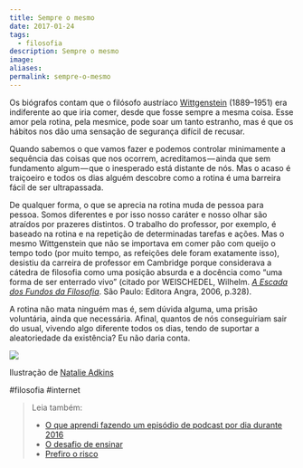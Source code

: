 ```yaml
---
title: Sempre o mesmo
date: 2017-01-24
tags:
  - filosofia
description: Sempre o mesmo
image: 
aliases:
permalink: sempre-o-mesmo
---
```

Os biógrafos contam que o filósofo austríaco [Wittgenstein](https://pt.wikipedia.org/wiki/Ludwig_Wittgenstein) (1889–1951) era indiferente ao que iria comer, desde que fosse sempre a mesma coisa. Esse amor pela rotina, pela mesmice, pode soar um tanto estranho, mas é que os hábitos nos dão uma sensação de segurança difícil de recusar.

Quando sabemos o que vamos fazer e podemos controlar minimamente a sequência das coisas que nos ocorrem, acreditamos — ainda que sem fundamento algum — que o inesperado está distante de nós. Mas o acaso é traiçoeiro e todos os dias alguém descobre como a rotina é uma barreira fácil de ser ultrapassada.

De qualquer forma, o que se aprecia na rotina muda de pessoa para pessoa. Somos diferentes e por isso nosso caráter e nosso olhar são atraídos por prazeres distintos. O trabalho do professor, por exemplo, é baseado na rotina e na repetição de determinadas tarefas e ações. Mas o mesmo Wittgenstein que não se importava em comer pão com queijo o tempo todo (por muito tempo, as refeições dele foram exatamente isso), desistiu da carreira de professor em Cambridge porque considerava a cátedra de filosofia como uma posição absurda e a docência como “uma forma de ser enterrado vivo” (citado por WEISCHEDEL, Wilhelm. [_A Escada dos Fundos da Filosofia_](https://www.estantevirtual.com.br/b/wilhelm-weischedel/a-escada-dos-fundos-da-filosofia/257271037). São Paulo: Editora Angra, 2006, p.328).

A rotina não mata ninguém mas é, sem dúvida alguma, uma prisão voluntária, ainda que necessária. Afinal, quantos de nós conseguiriam sair do usual, vivendo algo diferente todos os dias, tendo de suportar a aleatoriedade da existência? Eu não daria conta.

<img src="/assets/img/sempre-o mesmo-medium.jpeg">

Ilustração de [Natalie Adkins](http://natalieadkinsdraws.tumblr.com/post/153432912387)


#filosofia #internet

> Leia também:
> - <a href="/o-que-aprendi-fazendo-um-episodio-de-podcast-por-dia-durante-2016">O que aprendi fazendo um episódio de podcast por dia durante 2016</a>
> - <a href="/o-desafio-de-ensinar">O desafio de ensinar</a>
> - <a href="/prefiro-o-risco">Prefiro o risco</a>
